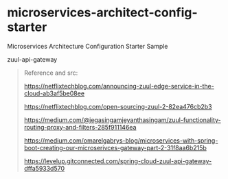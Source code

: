 # microservices-architect-config-starter
Microservices Architecture Configuration Starter Sample

zuul-api-gateway



> Reference and src:
> 
> https://netflixtechblog.com/announcing-zuul-edge-service-in-the-cloud-ab3af5be08ee
> 
> https://netflixtechblog.com/open-sourcing-zuul-2-82ea476cb2b3
> 
> https://medium.com/@jegasingamjeyanthasingam/zuul-functionality-routing-proxy-and-filters-285f911146ea
> 
> https://medium.com/omarelgabrys-blog/microservices-with-spring-boot-creating-our-microserivces-gateway-part-2-31f8aa6b215b
> 
> https://levelup.gitconnected.com/spring-cloud-zuul-api-gateway-dffa5933d570

